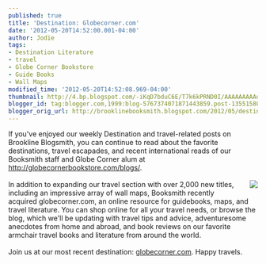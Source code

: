 ```yaml
---
published: true
title: 'Destination: Globecorner.com'
date: '2012-05-20T14:52:00.001-04:00'
author: Jodie
tags:
- Destination Literature
- travel
- Globe Corner Bookstore
- Guide Books
- Wall Maps
modified_time: '2012-05-20T14:52:08.969-04:00'
thumbnail: http://4.bp.blogspot.com/-iKqD7bduC6E/T7k6kPRND0I/AAAAAAAAAdQ/SKNEZKf7xUg/s72-c/globetravel15-e1337468716942-300x184.jpg
blogger_id: tag:blogger.com,1999:blog-5767374071871443859.post-1355158050357302654
blogger_orig_url: http://brooklinebooksmith.blogspot.com/2012/05/destination-globecornercom.html
---
```


<div style="border-bottom: medium none; border-left: medium none; border-right: medium none; border-top: medium none;">If you've enjoyed our weekly Destination and travel-related&nbsp;posts&nbsp;on Brookline Blogsmith,&nbsp;you can continue to read about the favorite destinations, travel escapades, and recent international reads of our Booksmith staff and Globe Corner alum at <a href="http://globecornerbookstore.com/blogs/">http://globecornerbookstore.com/blogs/</a>.</div><br /><div style="border-bottom: medium none; border-left: medium none; border-right: medium none; border-top: medium none;"><a href="http://4.bp.blogspot.com/-iKqD7bduC6E/T7k6kPRND0I/AAAAAAAAAdQ/SKNEZKf7xUg/s1600/globetravel15-e1337468716942-300x184.jpg" imageanchor="1" style="clear: right; cssfloat: right; float: right; margin-bottom: 1em; margin-left: 1em;"><img border="0" kba="true" src="http://4.bp.blogspot.com/-iKqD7bduC6E/T7k6kPRND0I/AAAAAAAAAdQ/SKNEZKf7xUg/s1600/globetravel15-e1337468716942-300x184.jpg" /></a>In addition to expanding our travel section with over 2,000 new titles, including an impressive array of wall maps, Booksmith recently acquired globecorner.com, an online resource for guidebooks, maps, and travel literature. You can shop online for all your travel needs, or browse the blog, which we'll be updating with travel tips and advice, adventuresome anecdotes from home and abroad, and book reviews on our favorite armchair travel&nbsp;books and literature from around the world.</div><br />Join us at our most recent destination: <a href="http://globecorner.com/">globecorner.com</a>. Happy travels.